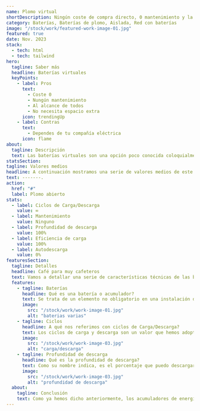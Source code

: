 ```yaml
---
name: Plomo virtual
shortDescription: Ningún coste de compra directo, 0 mantenimiento y la vida útil depende completamente de la empresa suministradora.
category: Baterías, Baterías de plomo, Aislada, Red con baterías
image: "/stock/work/featured-work-image-01.jpg"
featured: true
date: Nov. 2023
stack:
  - tech: html
  - tech: tailwind
hero:
  tagline: Saber más
  headline: Baterías virtuales
  keyPoints:
    - label: Pros
      text:
        - Coste 0
        - Nungún mantenimiento
        - Al alcance de todos
        - No necesita espacio extra
      icon: trendingUp
    - label: Contras
      text:
        - Dependes de tu compañía eléctrica
      icon: flame
about:
  tagline: Descripción
  text: Las baterías virtuales son una opción poco conocida coloquialmente, en pocas palabras, consiste en un sistema en colaboración con tu empresa suministradora (si esta lo permite) en la cual el exceso de producción (lo que generas pero no consumes) lo viertes a red y la compañía procede a descontarlo de tu factura eléctrica siguiente.
statsSection:
tagline: Valores medios
headline: A continuación mostramos una serie de valores medios de este tipo de baterías.
text: -------.
action:
  href: "#"
  label: Plomo abierto
stats:
  - label: Ciclos de Carga/Descarga
    value: ∞
  - label: Mantenimiento
    value: Ninguno
  - label: Profundidad de descarga
    value: 100%
  - label: Eficiencia de carga
    value: 100%
  - label: Autodescarga
    value: 0%
featuresSection:
  tagline: Detalles
  headline: Café para muy cafeteros
  text: Vamos a detallar una serie de características técnicas de las baterías que no están muy a la orden del día a la hora de seleccionar nuestro acumulador de energía. Primero aclarar que se tratan de elementos no obligatorios para toda instalación.
  features:
    - tagline: Baterías
      headline: Qué es una batería o acumulador?
      text: Se trata de un elemento no obligatorio en una instalación de energías renovables. Este se encarga de acumular o guardar los electrones que generan nuestros paneles para, de esta forma, poder aprovechar al máximo la producción y poder utilizarla en esos momentos que la luz solar brilla por su ausencia.
      image:
        src: "/stock/work/work-image-01.jpg"
        alt: "baterias varias"
    - tagline: Ciclos
      headline: A qué nos referimos con ciclos de Carga/Descarga?
      text: Los ciclos de carga y descarga son un valor que hemos adoptado para poder tener una idea lo más cercana posible a la vida útil de un acumulador determinado. Este valor hace referencia a la cantidad de veces que la baterís es capaz de descargarse y cargarse completamente hasta que su vida útil llegue a su fin.
      image:
        src: "/stock/work/work-image-03.jpg"
        alt: "carga/descarga"
    - tagline: Profundidad de descarga
      headline: Qué es la profundidad de descarga?
      text: Como su nombre indica, es el porcentaje que puedo descargar la batería sin perder excesiva vida útil. La vida útil irá bajando con el uso normal de la batería, debido a los materiales y el tipo de montaje de un acumulador, esta podrá ver su vida útil muy afectada si se ve descargada por debajo del porcentaje que indica el fabricante. Si estos valores no se respetan puede llegar a considerarse un mal uso de la batería por lo que el fabrixante puede no hacerse cargo de la garantía. En Archipiélago energía buscamos la máxima comodidad del cliente por lo que de esto nos encargamos nosotros, limitando la descarga de la batería desde el mismo inversor de la instalación o el regulador de carga si este se instala por separado.
      image:
        src: "/stock/work/work-image-03.jpg"
        alt: "profundidad de descarga"
  about:
    tagline: Conclusión
    text: Como ya hemos dicho anteriormente, los acumuladores de energía son elementos no necesarios para el correcto funcionamiento de nuestra instalación, pero sí son capaces de optimizarla. Al igual que no son obligatorias tampoco son limitantes, en el caso de que queramos comenzar con una instalación sin baterías y desprender el exceso de energía a la red proveedora, siempre podremos instalar las baterías a posteriori . Tenemos que ser conscientes de que cada instalación fotovoltaica debe ser única y creada a medida de la propiedad a abastecer. No quieres invertir en acumuladores? No dispones de la posibilidad de adquirir una actualmente pero sí en el futuro? Esta es una gran opción y seguramente sea la más adecuada para ti.
---
```

